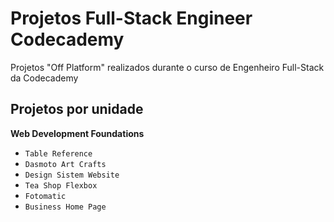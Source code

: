 # Projetos Full-Stack Engineer Codecademy

Projetos "Off Platform" realizados durante o curso de Engenheiro Full-Stack da Codecademy

## Projetos por unidade

**Web Development Foundations**

- `Table Reference`
- `Dasmoto Art Crafts`
- `Design Sistem Website`
- `Tea Shop Flexbox`
- `Fotomatic`
- `Business Home Page`
